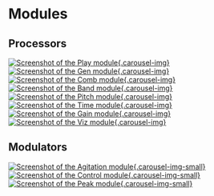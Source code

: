 # Modules

## Processors

[![Screenshot of the Play module](../assets/images/modules/play/play.png){.carousel-img}](play.md)
[![Screenshot of the Gen module](../assets/images/modules/gen/gen.png){.carousel-img}](gen.md)
[![Screenshot of the Comb module](../assets/images/modules/comb/comb.png){.carousel-img}](comb.md)
[![Screenshot of the Band module](../assets/images/modules/band/band.png){.carousel-img}](band.md)
[![Screenshot of the Pitch module](../assets/images/modules/pitch/pitch.png){.carousel-img}](pitch.md)
[![Screenshot of the Time module](../assets/images/modules/time/time.png){.carousel-img}](time.md)
[![Screenshot of the Gain module](../assets/images/modules/gain/gain.png){.carousel-img}](gain.md)
[![Screenshot of the Viz module](../assets/images/modules/viz/viz.png){.carousel-img}](viz.md)

## Modulators

[![Screenshot of the Agitation module](../assets/images/modules/agitation/agitation.png){.carousel-img-small}](agitation.md)
[![Screenshot of the Control module](../assets/images/modules/control/control.png){.carousel-img-small}](control.md)
[![Screenshot of the Peak module](../assets/images/modules/peak/peak.png){.carousel-img-small}](peak.md)
